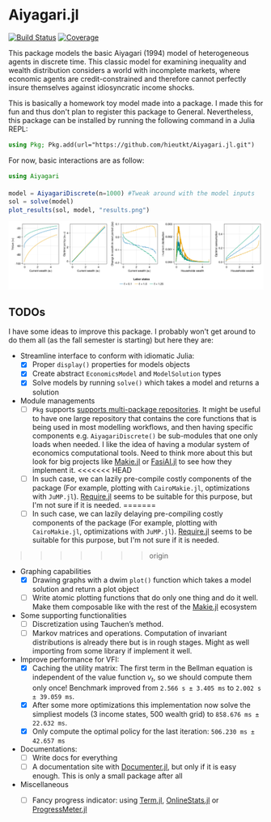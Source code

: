 # Aiyagari.jl

[![Build Status](https://github.com/hieutkt/Aiyagari.jl/actions/workflows/CI.yml/badge.svg?branch=main)](https://github.com/hieutkt/Aiyagari.jl/actions/workflows/CI.yml?query=branch%3Amain)
[![Coverage](https://codecov.io/gh/hieutkt/Aiyagari.jl/branch/main/graph/badge.svg)](https://codecov.io/gh/hieutkt/Aiyagari.jl)

This package models the basic Aiyagari (1994) model of heterogeneous agents in discrete time.
This classic model for examining inequality and wealth distribution considers a world with incomplete markets, where economic agents are credit-constrained and therefore cannot perfectly insure themselves against idiosyncratic income shocks.

This is basically a homework toy model made into a package. 
I made this for fun and thus don't plan to register this package to General.
Nevertheless, this package can be installed by running the following command in a Julia REPL:

``` julia
using Pkg; Pkg.add(url="https://github.com/hieutkt/Aiyagari.jl.git")
```

For now, basic interactions are as follow:

``` julia
using Aiyagari

model = AiyagariDiscrete(n=1000) #Tweak around with the model inputs
sol = solve(model)
plot_results(sol, model, "results.png")
```

![Sample results output](/figs/results.png)


## TODOs

I have some ideas to improve this package.
I probably won't get around to do them all (as the fall semester is starting) but here they are:

- Streamline interface to conform with idiomatic Julia:
    + [x] Proper `display()` properties for models objects
    + [x] Create abstract `EconomicsModel` and `ModelSolution` types
    + [x] Solve models by running `solve()` which takes a model and returns a solution
- Module managements
    + [ ] `Pkg` supports [supports multi-package repositories](https://github.com/JuliaLang/Juleps/issues/8#issuecomment-400829383). It might be useful to have one large repository that contains the core functions that is being used in most modelling workflows, and then having specific components e.g. `AiyagariDiscrete()` be sub-modules that one only loads when needed. I like the idea of having a modular system of economics computational tools. Need to think more about this but look for big projects like [Makie.jl](https://github.com/MakieOrg/Makie.jl) or [FasiAI.jl](https://github.com/FluxML/FastAI.jl) to see how they implement it.
<<<<<<< HEAD
    + [ ] In such case, we can lazily pre-compile costly components of the package (For example, plotting with `CairoMakie.jl`, optimizations with `JuMP.jl`). [Require.jl](https://github.com/JuliaPackaging/Requires.jl) seems to be suitable for this purpose, but I'm not sure if it is needed.
=======
    + [ ] In such case, we can lazily delaying pre-compiling costly components of the package (For example, plotting with `CairoMakie.jl`, optimizations with `JuMP.jl`). [Require.jl](https://github.com/JuliaPackaging/Requires.jl) seems to be suitable for this purpose, but I'm not sure if it is needed.
>>>>>>> origin
- Graphing capabilities
    + [x] Drawing graphs with a dwim `plot()` function which takes a model solution and return a plot object
    + [ ] Write atomic plotting functions that do only one thing and do it well. Make them composable like with the rest of the [Makie.jl](https://github.com/MakieOrg/Makie.jl) ecosystem
- Some supporting functionalities 
    + [ ] Discretization using Tauchen’s method.
    + [ ] Markov matrices and operations. Computation of invariant distributions is already there but is in rough stages. Might as well importing from some library if implement it well.
- Improve performance for VFI: 
    + [x] Caching the utility matrix: The first term in the Bellman equation is independent of the value function $v_t$, so we should compute them only once! Benchmark improved from `2.566 s ± 3.405 ms` to `2.002 s ± 39.059 ms`.
    + [x] After some more optimizations this implementation now solve the simpliest models (3 income states, 500 wealth grid) to `858.676 ms ±  22.632 ms`.
    + [x] Only compute the optimal policy for the last iteration: `506.230 ms ±  42.657 ms`
- Documentations:
    + [ ] Write docs for everything
    + [ ] A documentation site with [Documenter.jl](https://documenter.juliadocs.org/stable/), but only if it is easy enough. This is only a small package after all
- Miscellaneous
    + [ ] Fancy progress indicator: using [Term.jl](https://github.com/FedeClaudi/Term.jl), [OnlineStats.jl](https://github.com/joshday/OnlineStats.jl) or [ProgressMeter.jl](https://github.com/timholy/ProgressMeter.jl)

